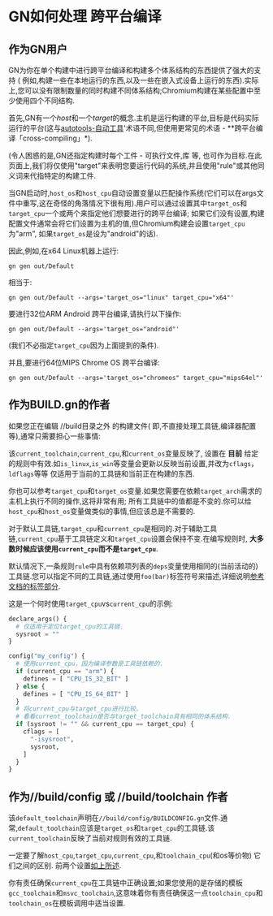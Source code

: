 
# GN如何处理 跨平台编译

## 作为GN用户

GN为你在单个构建中进行跨平台编译和构建多个体系结构的东西提供了强大的支持 ( 例如,构建一些在本地运行的东西,以及一些在嵌入式设备上运行的东西).实际上,您可以没有限制数量的同时构建不同体系结构;Chromium构建在某些配置中至少使用四个不同结构.

首先,GN有一个*host*和一个*target*的概念.主机是运行构建的平台,目标是代码实际运行的平台(这与[autotools-自动工具](http://www.gnu.org/software/automake/manual/html_node/Cross_002dCompilation.html)'术语不同,但使用更常见的术语 - **跨平台编译「cross-compiling」*).

(令人困惑的是,GN还指定构建时每个工件 - 可执行文件,库 等, 也可作为目标.在此页面上,我们将仅使用"target"来表明您要运行代码的系统,并且使用"rule"或其他同义词来代指特定的构建工件.

当GN启动时,`host_os`和`host_cpu`自动设置变量以匹配操作系统(它们可以在args文件中重写,这在奇怪的角落情况下很有用).用户可以通过设置其中`target_os`和`target_cpu`一个或两个来指定他们想要进行的跨平台编译; 如果它们没有设置,构建配置文件通常会将它们设置为主机的值,但Chromium构建会设置`target_cpu`为"arm", 如果`target_os`是设为"android"的话).

因此,例如,在x64 Linux机器上运行:

```
gn gen out/Default
```

相当于:

```
gn gen out/Default --args='target_os="linux" target_cpu="x64"'
```

要进行32位ARM Android 跨平台编译,请执行以下操作:

```
gn gen out/Default --args='target_os="android"'
```

(我们不必指定`target_cpu`因为上面提到的条件).

并且,要进行64位MIPS Chrome OS 跨平台编译:

```
gn gen out/Default --args='target_os="chromeos" target_cpu="mips64el"'
```

## 作为BUILD.gn的作者

如果您正在编辑 //build目录之外 的构建文件( 即,不直接处理工具链,编译器配置等),通常只需要担心一些事情:

该`current_toolchain`,`current_cpu`,和`current_os`变量反映了, 设置在 **目前** 给定的规则中有效.如`is_linux`,`is_win`等变量会更新以反映当前设置,并改为`cflags`，`ldflags`等等
仅适用于当前的工具链和当前正在构建的东西.

你也可以参考`target_cpu`和`target_os`变量.如果您需要在依赖`target_arch`需求的主机上执行不同的操作,这将非常有用; 所有工具链中的值都是不变的.你可以给`host_cpu`和`host_os`变量做类似的事情,但应该总是不需要的.

对于默认工具链,`target_cpu`和`current_cpu`是相同的.对于辅助工具链,`current_cpu`基于工具链定义和`target_cpu`设置会保持不变.在编写规则时, **大多数时候应该使用`current_cpu`而不是`target_cpu`**.

默认情况下,一条规则`rule`中具有依赖项列表的`deps`变量使用相同的(当前活动的)工具链.您可以指定不同的工具链,通过使用`foo(bar)`标签符号来描述,详细说明[参考文档的标签部分](reference.md#Toolchains).

这是一个何时使用`target_cpu`vs`current_cpu`的示例:

``` py
declare_args() {
  # 仅适用于定位target_cpu的工具链.
  sysroot = ""
}

config("my_config") {
  # 使用current_cpu，因为编译参数是工具链依赖的.
  if (current_cpu == "arm") {
    defines = [ "CPU_IS_32_BIT" ]
  } else {
    defines = [ "CPU_IS_64_BIT" ]
  }
  # 将current_cpu与target_cpu进行比较，
  # 看看current_toolchain是否与target_toolchain具有相同的体系结构.
  if (sysroot != "" && current_cpu == target_cpu) {
    cflags = [
      "-isysroot",
      sysroot,
    ]
  }
}
```

## 作为//build/config 或 //build/toolchain 作者

该`default_toolchain`声明在`//build/config/BUILDCONFIG.gn`文件.通常,`default_toolchain`应该是`target_os`和`target_cpu`的工具链.该`current_toolchain`反映了当前对规则有效的工具链.

一定要了解`host_cpu`,`target_cpu`,`current_cpu`,和`toolchain_cpu`(和os等价物) 它们之间的区别. 前两个设置[如上所述](#作为GN用户). 

你有责任确保`current_cpu`在工具链中正确设置;如果您使用的是存储的模板`gcc_toolchain`和`msvc_toolchain`,这意味着你有责任确保这一点`toolchain_cpu`和`toolchain_os`在模板调用中适当设置.
